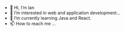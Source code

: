 - 👋 Hi, I’m Ian
- 👀 I’m interested in web and application development...
- 🌱 I’m currently learning Java and React.
- 📫 How to reach me ...

<!---
imacmumf/imacmumf is a ✨ special ✨ repository because its `README.md` (this file) appears on your GitHub profile.
You can click the Preview link to take a look at your changes.
--->
